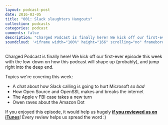 ```yaml
---
layout: podcast-post
date: 2016-03-05
title: "001: Slack slaughters Hangouts"
collection: podcasts
categories: podcast
comments: false
description: "Charged Podcast is finally here! We kick off our first-ever episode this week with the low-down on how this podcast will shape up (probably), and jump right into the deep end."
soundcloud: '<iframe width="100%" height="166" scrolling="no" frameborder="no" src="https://w.soundcloud.com/player/?url=https%3A//api.soundcloud.com/tracks/284554222&amp;color=453ae4&amp;auto_play=false&amp;hide_related=false&amp;show_comments=true&amp;show_user=true&amp;show_reposts=false"></iframe>'
---
```

Charged Podcast is finally here! We kick off our first-ever episode this week with the low-down on how this podcast will shape up (probably), and jump right into the deep end.

Topics we're covering this week:

<ul>
  <li>A chat about how Slack calling is going to hurt Microsoft <em>so bad</em></li>
  <li>How Open Source and OpenSSL makes and breaks the internet</li>
  <li>The Apple v FBI case takes a new turn</li>
  <li>Owen raves about the Amazon Dot</li>
</ul>

If you enjoyed this episode, it would help us hugely <strong><a href="https://itunes.apple.com/nz/podcast/charged-tech-podcast/id1090693983">if you reviewed us on iTunes</a></strong>! Every review helps us spread the word :)